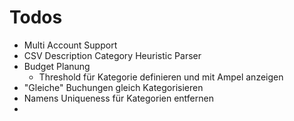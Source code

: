 # Todos

- Multi Account Support
- CSV Description Category Heuristic Parser
- Budget Planung
  - Threshold für Kategorie definieren und mit Ampel anzeigen
- "Gleiche" Buchungen gleich Kategorisieren
- Namens Uniqueness für Kategorien entfernen
- 